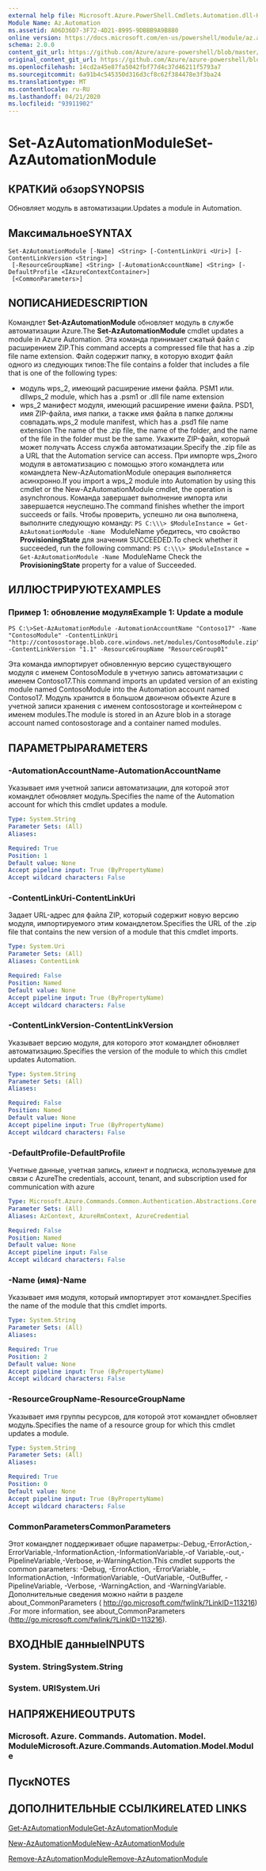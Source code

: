 ```yaml
---
external help file: Microsoft.Azure.PowerShell.Cmdlets.Automation.dll-Help.xml
Module Name: Az.Automation
ms.assetid: A06D36D7-3F72-4D21-8995-9DBBB9A9B880
online version: https://docs.microsoft.com/en-us/powershell/module/az.automation/set-azautomationmodule
schema: 2.0.0
content_git_url: https://github.com/Azure/azure-powershell/blob/master/src/Automation/Automation/help/Set-AzAutomationModule.md
original_content_git_url: https://github.com/Azure/azure-powershell/blob/master/src/Automation/Automation/help/Set-AzAutomationModule.md
ms.openlocfilehash: 14cd2a45e87fa5042fbf77d4c37d46211f5793a7
ms.sourcegitcommit: 6a91b4c545350d316d3cf8c62f384478e3f3ba24
ms.translationtype: MT
ms.contentlocale: ru-RU
ms.lasthandoff: 04/21/2020
ms.locfileid: "93911902"
---
```

# <span data-ttu-id="d6e71-101">Set-AzAutomationModule</span><span class="sxs-lookup"><span data-stu-id="d6e71-101">Set-AzAutomationModule</span></span>

## <span data-ttu-id="d6e71-102">КРАТКИй обзор</span><span class="sxs-lookup"><span data-stu-id="d6e71-102">SYNOPSIS</span></span>
<span data-ttu-id="d6e71-103">Обновляет модуль в автоматизации.</span><span class="sxs-lookup"><span data-stu-id="d6e71-103">Updates a module in Automation.</span></span>

## <span data-ttu-id="d6e71-104">Максимальное</span><span class="sxs-lookup"><span data-stu-id="d6e71-104">SYNTAX</span></span>

```
Set-AzAutomationModule [-Name] <String> [-ContentLinkUri <Uri>] [-ContentLinkVersion <String>]
 [-ResourceGroupName] <String> [-AutomationAccountName] <String> [-DefaultProfile <IAzureContextContainer>]
 [<CommonParameters>]
```

## <span data-ttu-id="d6e71-105">NОПИСАНИЕ</span><span class="sxs-lookup"><span data-stu-id="d6e71-105">DESCRIPTION</span></span>
<span data-ttu-id="d6e71-106">Командлет **Set-AzAutomationModule** обновляет модуль в службе автоматизации Azure.</span><span class="sxs-lookup"><span data-stu-id="d6e71-106">The **Set-AzAutomationModule** cmdlet updates a module in Azure Automation.</span></span>
<span data-ttu-id="d6e71-107">Эта команда принимает сжатый файл с расширением ZIP.</span><span class="sxs-lookup"><span data-stu-id="d6e71-107">This command accepts a compressed file that has a .zip file name extension.</span></span>
<span data-ttu-id="d6e71-108">Файл содержит папку, в которую входит файл одного из следующих типов:</span><span class="sxs-lookup"><span data-stu-id="d6e71-108">The file contains a folder that includes a file that is one of the following types:</span></span> 
- <span data-ttu-id="d6e71-109">модуль wps_2, имеющий расширение имени файла. PSM1 или. dll</span><span class="sxs-lookup"><span data-stu-id="d6e71-109">wps_2 module, which has a .psm1 or .dll file name extension</span></span> 
- <span data-ttu-id="d6e71-110">wps_2 манифест модуля, имеющий расширение имени файла. PSD1, имя ZIP-файла, имя папки, а также имя файла в папке должны совпадать.</span><span class="sxs-lookup"><span data-stu-id="d6e71-110">wps_2 module manifest, which has a .psd1 file name extension The name of the .zip file, the name of the folder, and the name of the file in the folder must be the same.</span></span>
<span data-ttu-id="d6e71-111">Укажите ZIP-файл, который может получать Access служба автоматизации.</span><span class="sxs-lookup"><span data-stu-id="d6e71-111">Specify the .zip file as a URL that the Automation service can access.</span></span>
<span data-ttu-id="d6e71-112">При импорте wps_2ного модуля в автоматизацию с помощью этого командлета или командлета New-AzAutomationModule операция выполняется асинхронно.</span><span class="sxs-lookup"><span data-stu-id="d6e71-112">If you import a wps_2 module into Automation by using this cmdlet or the New-AzAutomationModule cmdlet, the operation is asynchronous.</span></span>
<span data-ttu-id="d6e71-113">Команда завершает выполнение импорта или завершается неуспешно.</span><span class="sxs-lookup"><span data-stu-id="d6e71-113">The command finishes whether the import succeeds or fails.</span></span>
<span data-ttu-id="d6e71-114">Чтобы проверить, успешно ли она выполнена, выполните следующую команду: `PS C:\\\> $ModuleInstance = Get-AzAutomationModule -Name ` ModuleName убедитесь, что свойство **ProvisioningState** для значения SUCCEEDED.</span><span class="sxs-lookup"><span data-stu-id="d6e71-114">To check whether it succeeded, run the following command: `PS C:\\\> $ModuleInstance = Get-AzAutomationModule -Name `ModuleName Check the **ProvisioningState** property for a value of Succeeded.</span></span>

## <span data-ttu-id="d6e71-115">ИЛЛЮСТРИРУЮТ</span><span class="sxs-lookup"><span data-stu-id="d6e71-115">EXAMPLES</span></span>

### <span data-ttu-id="d6e71-116">Пример 1: обновление модуля</span><span class="sxs-lookup"><span data-stu-id="d6e71-116">Example 1: Update a module</span></span>
```
PS C:\>Set-AzAutomationModule -AutomationAccountName "Contoso17" -Name "ContosoModule" -ContentLinkUri "http://contosostorage.blob.core.windows.net/modules/ContosoModule.zip" -ContentLinkVersion "1.1" -ResourceGroupName "ResourceGroup01"
```

<span data-ttu-id="d6e71-117">Эта команда импортирует обновленную версию существующего модуля с именем ContosoModule в учетную запись автоматизации с именем Contoso17.</span><span class="sxs-lookup"><span data-stu-id="d6e71-117">This command imports an updated version of an existing module named ContosoModule into the Automation account named Contoso17.</span></span>  <span data-ttu-id="d6e71-118">Модуль хранится в большом двоичном объекте Azure в учетной записи хранения с именем contosostorage и контейнером с именем modules.</span><span class="sxs-lookup"><span data-stu-id="d6e71-118">The module is stored in an Azure blob in a storage account named contosostorage and a container named modules.</span></span>

## <span data-ttu-id="d6e71-119">ПАРАМЕТРЫ</span><span class="sxs-lookup"><span data-stu-id="d6e71-119">PARAMETERS</span></span>

### <span data-ttu-id="d6e71-120">-AutomationAccountName</span><span class="sxs-lookup"><span data-stu-id="d6e71-120">-AutomationAccountName</span></span>
<span data-ttu-id="d6e71-121">Указывает имя учетной записи автоматизации, для которой этот командлет обновляет модуль.</span><span class="sxs-lookup"><span data-stu-id="d6e71-121">Specifies the name of the Automation account for which this cmdlet updates a module.</span></span>

```yaml
Type: System.String
Parameter Sets: (All)
Aliases:

Required: True
Position: 1
Default value: None
Accept pipeline input: True (ByPropertyName)
Accept wildcard characters: False
```

### <span data-ttu-id="d6e71-122">-ContentLinkUri</span><span class="sxs-lookup"><span data-stu-id="d6e71-122">-ContentLinkUri</span></span>
<span data-ttu-id="d6e71-123">Задает URL-адрес для файла ZIP, который содержит новую версию модуля, импортируемого этим командлетом.</span><span class="sxs-lookup"><span data-stu-id="d6e71-123">Specifies the URL of the .zip file that contains the new version of a module that this cmdlet imports.</span></span>

```yaml
Type: System.Uri
Parameter Sets: (All)
Aliases: ContentLink

Required: False
Position: Named
Default value: None
Accept pipeline input: True (ByPropertyName)
Accept wildcard characters: False
```

### <span data-ttu-id="d6e71-124">-ContentLinkVersion</span><span class="sxs-lookup"><span data-stu-id="d6e71-124">-ContentLinkVersion</span></span>
<span data-ttu-id="d6e71-125">Указывает версию модуля, для которого этот командлет обновляет автоматизацию.</span><span class="sxs-lookup"><span data-stu-id="d6e71-125">Specifies the version of the module to which this cmdlet updates Automation.</span></span>

```yaml
Type: System.String
Parameter Sets: (All)
Aliases:

Required: False
Position: Named
Default value: None
Accept pipeline input: True (ByPropertyName)
Accept wildcard characters: False
```

### <span data-ttu-id="d6e71-126">-DefaultProfile</span><span class="sxs-lookup"><span data-stu-id="d6e71-126">-DefaultProfile</span></span>
<span data-ttu-id="d6e71-127">Учетные данные, учетная запись, клиент и подписка, используемые для связи с Azure</span><span class="sxs-lookup"><span data-stu-id="d6e71-127">The credentials, account, tenant, and subscription used for communication with azure</span></span>

```yaml
Type: Microsoft.Azure.Commands.Common.Authentication.Abstractions.Core.IAzureContextContainer
Parameter Sets: (All)
Aliases: AzContext, AzureRmContext, AzureCredential

Required: False
Position: Named
Default value: None
Accept pipeline input: False
Accept wildcard characters: False
```

### <span data-ttu-id="d6e71-128">-Name (имя)</span><span class="sxs-lookup"><span data-stu-id="d6e71-128">-Name</span></span>
<span data-ttu-id="d6e71-129">Указывает имя модуля, который импортирует этот командлет.</span><span class="sxs-lookup"><span data-stu-id="d6e71-129">Specifies the name of the module that this cmdlet imports.</span></span>

```yaml
Type: System.String
Parameter Sets: (All)
Aliases:

Required: True
Position: 2
Default value: None
Accept pipeline input: True (ByPropertyName)
Accept wildcard characters: False
```

### <span data-ttu-id="d6e71-130">-ResourceGroupName</span><span class="sxs-lookup"><span data-stu-id="d6e71-130">-ResourceGroupName</span></span>
<span data-ttu-id="d6e71-131">Указывает имя группы ресурсов, для которой этот командлет обновляет модуль.</span><span class="sxs-lookup"><span data-stu-id="d6e71-131">Specifies the name of a resource group for which this cmdlet updates a module.</span></span>

```yaml
Type: System.String
Parameter Sets: (All)
Aliases:

Required: True
Position: 0
Default value: None
Accept pipeline input: True (ByPropertyName)
Accept wildcard characters: False
```

### <span data-ttu-id="d6e71-132">CommonParameters</span><span class="sxs-lookup"><span data-stu-id="d6e71-132">CommonParameters</span></span>
<span data-ttu-id="d6e71-133">Этот командлет поддерживает общие параметры:-Debug,-ErrorAction,-ErrorVariable,-InformationAction,-InformationVariable,-of Variable,-out,-PipelineVariable,-Verbose, и-WarningAction.</span><span class="sxs-lookup"><span data-stu-id="d6e71-133">This cmdlet supports the common parameters: -Debug, -ErrorAction, -ErrorVariable, -InformationAction, -InformationVariable, -OutVariable, -OutBuffer, -PipelineVariable, -Verbose, -WarningAction, and -WarningVariable.</span></span> <span data-ttu-id="d6e71-134">Дополнительные сведения можно найти в разделе about_CommonParameters ( http://go.microsoft.com/fwlink/?LinkID=113216) .</span><span class="sxs-lookup"><span data-stu-id="d6e71-134">For more information, see about_CommonParameters (http://go.microsoft.com/fwlink/?LinkID=113216).</span></span>

## <span data-ttu-id="d6e71-135">ВХОДНЫЕ данные</span><span class="sxs-lookup"><span data-stu-id="d6e71-135">INPUTS</span></span>

### <span data-ttu-id="d6e71-136">System. String</span><span class="sxs-lookup"><span data-stu-id="d6e71-136">System.String</span></span>

### <span data-ttu-id="d6e71-137">System. URI</span><span class="sxs-lookup"><span data-stu-id="d6e71-137">System.Uri</span></span>

## <span data-ttu-id="d6e71-138">НАПРЯЖЕНИЕ</span><span class="sxs-lookup"><span data-stu-id="d6e71-138">OUTPUTS</span></span>

### <span data-ttu-id="d6e71-139">Microsoft. Azure. Commands. Automation. Model. Module</span><span class="sxs-lookup"><span data-stu-id="d6e71-139">Microsoft.Azure.Commands.Automation.Model.Module</span></span>

## <span data-ttu-id="d6e71-140">Пуск</span><span class="sxs-lookup"><span data-stu-id="d6e71-140">NOTES</span></span>

## <span data-ttu-id="d6e71-141">ДОПОЛНИТЕЛЬНЫЕ ССЫЛКИ</span><span class="sxs-lookup"><span data-stu-id="d6e71-141">RELATED LINKS</span></span>

[<span data-ttu-id="d6e71-142">Get-AzAutomationModule</span><span class="sxs-lookup"><span data-stu-id="d6e71-142">Get-AzAutomationModule</span></span>](./Get-AzAutomationModule.md)

[<span data-ttu-id="d6e71-143">New-AzAutomationModule</span><span class="sxs-lookup"><span data-stu-id="d6e71-143">New-AzAutomationModule</span></span>](./New-AzAutomationModule.md)

[<span data-ttu-id="d6e71-144">Remove-AzAutomationModule</span><span class="sxs-lookup"><span data-stu-id="d6e71-144">Remove-AzAutomationModule</span></span>](./Remove-AzAutomationModule.md)



